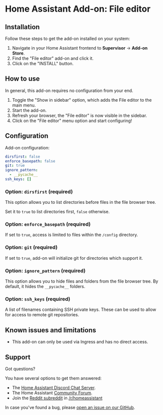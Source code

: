 # Home Assistant Add-on: File editor

## Installation

Follow these steps to get the add-on installed on your system:

1. Navigate in your Home Assistant frontend to **Supervisor** -> **Add-on Store**.
2. Find the "File editor" add-on and click it.
3. Click on the "INSTALL" button.

## How to use

In general, this add-on requires no configuration from your end.

1. Toggle the "Show in sidebar" option, which adds the File editor to the main menu.
2. Start the add-on.
3. Refresh your browser, the "File editor" is now visible in the sidebar.
4. Click on the "File editor" menu option and start configuring!

## Configuration

Add-on configuration:

```yaml
dirsfirst: false
enforce_basepath: false
git: true
ignore_pattern:
  - __pycache__
ssh_keys: []
```

### Option: `dirsfirst` (required)

This option allows you to list directories before files in the file browser tree.

Set it to `true` to list directories first, `false` otherwise.

### Option: `enforce_basepath` (required)

If set to `true`, access is limited to files within the `/config` directory.

### Option: `git` (required)

If set to `true`, add-on will initialize git for directories which support it.

### Option: `ignore_pattern` (required)

This option allows you to hide files and folders from the file browser tree.
By default, it hides the `__pycache__` folders.

### Option: `ssh_keys` (required)

A list of filenames containing SSH private keys. These can be used to allow for access to remote git repositories.

## Known issues and limitations

- This add-on can only be used via Ingress and has no direct access.

## Support

Got questions?

You have several options to get them answered:

- The [Home Assistant Discord Chat Server][discord].
- The Home Assistant [Community Forum][forum].
- Join the [Reddit subreddit][reddit] in [/r/homeassistant][reddit]

In case you've found a bug, please [open an issue on our GitHub][issue].

[discord]: https://discord.gg/c5DvZ4e
[forum]: https://community.home-assistant.io
[issue]: https://github.com/home-assistant/hassio-addons/issues
[reddit]: https://reddit.com/r/homeassistant
[repository]: https://github.com/hassio-addons/repository
